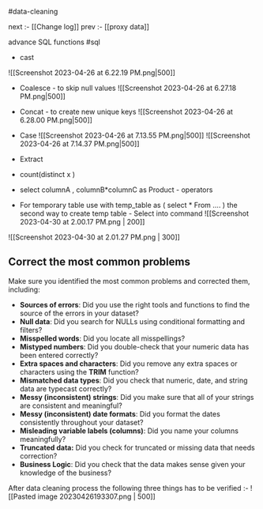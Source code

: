 #data-cleaning

next :- [[Change log]]
prev :- [[proxy data]]


advance SQL functions
#sql
- cast

![[Screenshot 2023-04-26 at 6.22.19 PM.png|500]]

- Coalesce - to skip null values
![[Screenshot 2023-04-26 at 6.27.18 PM.png|500]]

- Concat - to create new unique keys
![[Screenshot 2023-04-26 at 6.28.00 PM.png|500]]

- Case 
![[Screenshot 2023-04-26 at 7.13.55 PM.png|500]]
![[Screenshot 2023-04-26 at 7.14.37 PM.png|500]]

- Extract
- count(distinct x )
- select columnA , columnB\*columnC as Product       - operators
- For temporary table use 
with temp_table as (
	select *
	From ....
)
the second way to create temp table  - Select into command
![[Screenshot 2023-04-30 at 2.00.17 PM.png | 200]]

![[Screenshot 2023-04-30 at 2.01.27 PM.png | 300]]


## Correct the most common problems

Make sure you identified the most common problems and corrected them, including:

-   **Sources of errors**: Did you use the right tools and functions to find the source of the errors in your dataset?
-   **Null data**: Did you search for NULLs using conditional formatting and filters?
-   **Misspelled words**: Did you locate all misspellings?
-   **Mistyped numbers**: Did you double-check that your numeric data has been entered correctly?
-   **Extra spaces and characters**: Did you remove any extra spaces or characters using the **TRIM** function?
-   **Mismatched data types**: Did you check that numeric, date, and string data are typecast correctly?
-   **Messy (inconsistent) strings**: Did you make sure that all of your strings are consistent  and meaningful?
-   **Messy (inconsistent) date formats**: Did you format the dates consistently throughout your dataset?
-   **Misleading variable labels (columns)**: Did you name your columns meaningfully?
-   **Truncated data:** Did you check for truncated or missing data that needs correction?
-   **Business Logic**: Did you check that the data makes sense given your knowledge of the business?

After data cleaning process the following three things has to be verified :-
![[Pasted image 20230426193307.png | 500]]

